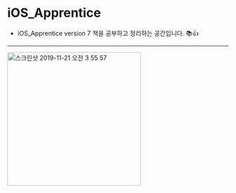 # iOS_Apprentice



- iOS_Apprentice version 7 책을 공부하고 정리하는 공간입니다. :books::thumbsup:

---



<img width="304" alt="스크린샷 2019-11-21 오전 3 55 57" src="https://user-images.githubusercontent.com/48345308/69268610-d45c8800-0c12-11ea-833a-182c8bfb94eb.png">

